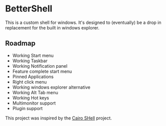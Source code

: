 # BetterShell

This is a custom shell for windows. It's designed to (eventually) be a drop in replacement for the built in windows explorer.

## Roadmap
- Working Start menu
- Working Taskbar
- Working Notification panel
- Feature complete start menu
 - Pinned Applications
 - Right click menu
- Working windows explorer alternative
- Working Alt Tab menu
- Working Hot keys
- Multimonitor support
- Plugin support

This project was inspired by the [Cairo SHell](https://cairoshell.com/) project.
